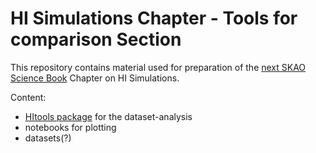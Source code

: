 # HI Simulations Chapter - Tools for comparison Section

This repository contains material used for preparation of the  [next SKAO Science Book](https://www.skao.int/en/science-users/557/advancing-astrophysics-ii) Chapter on HI Simulations.

Content:
- [HItools package](HItools) for the dataset-analysis
- notebooks for plotting
- datasets(?)


